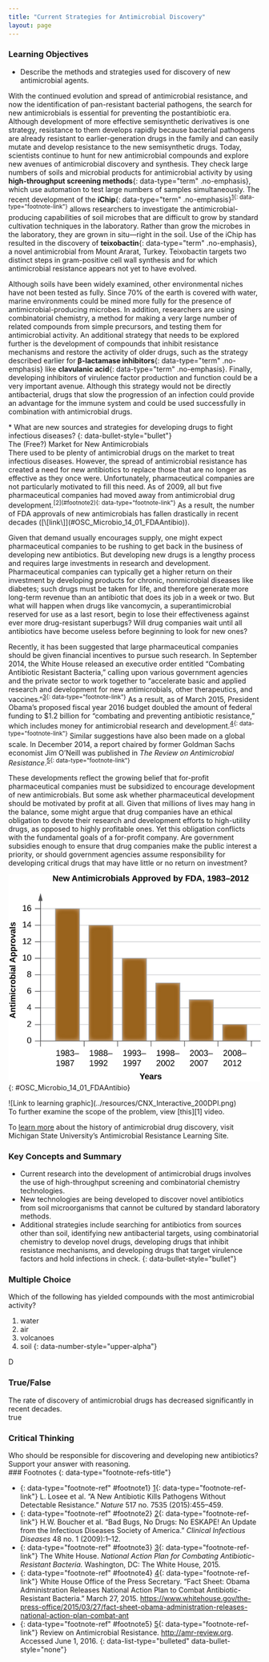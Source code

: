 ```yaml
---
title: "Current Strategies for Antimicrobial Discovery"
layout: page
---
```



### Learning Objectives

* Describe the methods and strategies used for discovery of new antimicrobial agents.

With the continued evolution and spread of antimicrobial resistance, and now the identification of pan-resistant bacterial pathogens, the search for new antimicrobials is essential for preventing the postantibiotic era. Although development of more effective semisynthetic derivatives is one strategy, resistance to them develops rapidly because bacterial pathogens are already resistant to earlier-generation drugs in the family and can easily mutate and develop resistance to the new semisynthetic drugs. Today, scientists continue to hunt for new antimicrobial compounds and explore new avenues of antimicrobial discovery and synthesis. They check large numbers of soils and microbial products for antimicrobial activity by using **high-throughput screening methods**{: data-type="term" .no-emphasis}, which use automation to test large numbers of samples simultaneously. The recent development of the **iChip**{: data-type="term" .no-emphasis}<sup data-type="footnote-number" id="footnote-ref1">[1](#footnote1){: data-type="footnote-link"}</sup> allows researchers to investigate the antimicrobial-producing capabilities of soil microbes that are difficult to grow by standard cultivation techniques in the laboratory. Rather than grow the microbes in the laboratory, they are grown in situ—right in the soil. Use of the iChip has resulted in the discovery of **teixobactin**{: data-type="term" .no-emphasis}, a novel antimicrobial from Mount Ararat, Turkey. Teixobactin targets two distinct steps in gram-positive cell wall synthesis and for which antimicrobial resistance appears not yet to have evolved.

Although soils have been widely examined, other environmental niches have not been tested as fully. Since 70% of the earth is covered with water, marine environments could be mined more fully for the presence of antimicrobial-producing microbes. In addition, researchers are using combinatorial chemistry, a method for making a very large number of related compounds from simple precursors, and testing them for antimicrobial activity. An additional strategy that needs to be explored further is the development of compounds that inhibit resistance mechanisms and restore the activity of older drugs, such as the strategy described earlier for **β-lactamase inhibitors**{: data-type="term" .no-emphasis} like **clavulanic acid**{: data-type="term" .no-emphasis}. Finally, developing inhibitors of virulence factor production and function could be a very important avenue. Although this strategy would not be directly antibacterial, drugs that slow the progression of an infection could provide an advantage for the immune system and could be used successfully in combination with antimicrobial drugs.

<div data-type="note" class="microbiology check-your-understanding" markdown="1">
* What are new sources and strategies for developing drugs to fight infectious diseases?
{: data-bullet-style="bullet"}

</div>

<div data-type="note" class="microbiology eye-on-ethics" markdown="1">
<div data-type="title">
The (Free?) Market for New Antimicrobials
</div>
There used to be plenty of antimicrobial drugs on the market to treat infectious diseases. However, the spread of antimicrobial resistance has created a need for new antibiotics to replace those that are no longer as effective as they once were. Unfortunately, pharmaceutical companies are not particularly motivated to fill this need. As of 2009, all but five pharmaceutical companies had moved away from antimicrobial drug development.<sup data-type="footnote-number" id="footnote-ref2">[2](#footnote2){: data-type="footnote-link"}</sup> As a result, the number of FDA approvals of new antimicrobials has fallen drastically in recent decades ([\[link\]](#OSC_Microbio_14_01_FDAAntibio)).

Given that demand usually encourages supply, one might expect pharmaceutical companies to be rushing to get back in the business of developing new antibiotics. But developing new drugs is a lengthy process and requires large investments in research and development. Pharmaceutical companies can typically get a higher return on their investment by developing products for chronic, nonmicrobial diseases like diabetes; such drugs must be taken for life, and therefore generate more long-term revenue than an antibiotic that does its job in a week or two. But what will happen when drugs like vancomycin, a superantimicrobial reserved for use as a last resort, begin to lose their effectiveness against ever more drug-resistant superbugs? Will drug companies wait until all antibiotics have become useless before beginning to look for new ones?

Recently, it has been suggested that large pharmaceutical companies should be given financial incentives to pursue such research. In September 2014, the White House released an executive order entitled “Combating Antibiotic Resistant Bacteria,” calling upon various government agencies and the private sector to work together to “accelerate basic and applied research and development for new antimicrobials, other therapeutics, and vaccines.”<sup data-type="footnote-number" id="footnote-ref3">[3](#footnote3){: data-type="footnote-link"}</sup> As a result, as of March 2015, President Obama’s proposed fiscal year 2016 budget doubled the amount of federal funding to $1.2 billion for “combating and preventing antibiotic resistance,” which includes money for antimicrobial research and development.<sup data-type="footnote-number" id="footnote-ref4">[4](#footnote4){: data-type="footnote-link"}</sup> Similar suggestions have also been made on a global scale. In December 2014, a report chaired by former Goldman Sachs economist Jim O’Neill was published in *The Review on Antimicrobial Resistance*.<sup data-type="footnote-number" id="footnote-ref5">[5](#footnote5){: data-type="footnote-link"}</sup>

These developments reflect the growing belief that for-profit pharmaceutical companies must be subsidized to encourage development of new antimicrobials. But some ask whether pharmaceutical development should be motivated by profit at all. Given that millions of lives may hang in the balance, some might argue that drug companies have an ethical obligation to devote their research and development efforts to high-utility drugs, as opposed to highly profitable ones. Yet this obligation conflicts with the fundamental goals of a for-profit company. Are government subsidies enough to ensure that drug companies make the public interest a priority, or should government agencies assume responsibility for developing critical drugs that may have little or no return on investment?

![A graph of new antimicrobials approved by FDA from 1983 &#x2013; 2012. From 83-87 12 new antimicrobials were approved. From 88-92 there were 14. From 93-97 there were 10. From 98-2002 there were 7. From 03 &#x2013; 07 there were 5. From 08-12 there were 2.](../resources/OSC_Microbio_14_01_FDAAntibio.jpg "In recent decades, approvals of new antimicrobials by the FDA have steadily fallen. In the five-year period from 1983&#x2013;1987, 16 new antimicrobial drugs were approved, compared to just two from 2008&#x2013;2012."){: #OSC_Microbio_14_01_FDAAntibio}


</div>

<div data-type="note" class="microbiology link-to-learning" markdown="1">
<div data-type="media" data-alt="Link to learning graphic">
![Link to learning graphic](../resources/CNX_Interactive_200DPI.png)
</div>
To further examine the scope of the problem, view [this][1] video.

To [learn more][2] about the history of antimicrobial drug discovery, visit Michigan State University’s Antimicrobial Resistance Learning Site.

</div>

### Key Concepts and Summary

* Current research into the development of antimicrobial drugs involves the use of high-throughput screening and combinatorial chemistry technologies.
* New technologies are being developed to discover novel antibiotics from soil microorganisms that cannot be cultured by standard laboratory methods.
* Additional strategies include searching for antibiotics from sources other than soil, identifying new antibacterial targets, using combinatorial chemistry to develop novel drugs, developing drugs that inhibit resistance mechanisms, and developing drugs that target virulence factors and hold infections in check.
{: data-bullet-style="bullet"}

### Multiple Choice

<div data-type="exercise">
<div data-type="problem" markdown="1">
Which of the following has yielded compounds with the most antimicrobial activity?

1.  water
2.  air
3.  volcanoes
4.  soil
{: data-number-style="upper-alpha"}

</div>
<div data-type="solution" markdown="1">
D

</div>
</div>

### True/False

<div data-type="exercise">
<div data-type="problem" markdown="1">
The rate of discovery of antimicrobial drugs has decreased significantly in recent decades.

</div>
<div data-type="solution" markdown="1">
true

</div>
</div>

### Critical Thinking

<div data-type="exercise">
<div data-type="problem" markdown="1">
Who should be responsible for discovering and developing new antibiotics? Support your answer with reasoning.

</div>
</div>

<div data-type="footnote-refs" markdown="1">
### Footnotes
{: data-type="footnote-refs-title"}

* {: data-type="footnote-ref" #footnote1} [1](#footnote-ref1){: data-type="footnote-ref-link"} <span data-type="footnote-ref-content">L. Losee et al. “A New Antibiotic Kills Pathogens Without Detectable Resistance.” *Nature* 517 no. 7535 (2015):455–459.</span>
* {: data-type="footnote-ref" #footnote2} [2](#footnote-ref2){: data-type="footnote-ref-link"} <span data-type="footnote-ref-content">H.W. Boucher et al. “Bad Bugs, No Drugs: No ESKAPE! An Update from the Infectious Diseases Society of America.” *Clinical Infectious Diseases* 48 no. 1 (2009):1–12.</span>
* {: data-type="footnote-ref" #footnote3} [3](#footnote-ref3){: data-type="footnote-ref-link"} <span data-type="footnote-ref-content">The White House. *National Action Plan for Combating Antibiotic-Resistant Bacteria.* Washington, DC: The White House, 2015. </span>
* {: data-type="footnote-ref" #footnote4} [4](#footnote-ref4){: data-type="footnote-ref-link"} <span data-type="footnote-ref-content">White House Office of the Press Secretary. “Fact Sheet: Obama Administration Releases National Action Plan to Combat Antibiotic-Resistant Bacteria.” March 27, 2015. https://www.whitehouse.gov/the-press-office/2015/03/27/fact-sheet-obama-administration-releases-national-action-plan-combat-ant</span>
* {: data-type="footnote-ref" #footnote5} [5](#footnote-ref5){: data-type="footnote-ref-link"} <span data-type="footnote-ref-content">Review on Antimicrobial Resistance. http://amr-review.org. Accessed June 1, 2016.</span>
{: data-list-type="bulleted" data-bullet-style="none"}

</div>



[1]: https://openstax.org/l/22PBSDecAntimic
[2]: https://openstax.org/l/22MSUAntResLeaH
